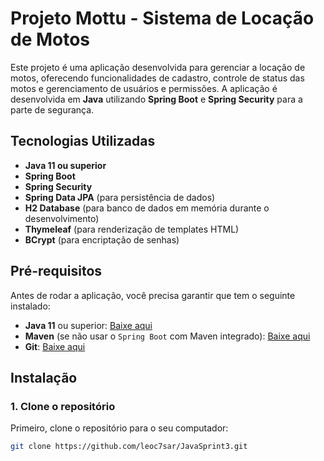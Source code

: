 # Projeto Mottu - Sistema de Locação de Motos

Este projeto é uma aplicação desenvolvida para gerenciar a locação de motos, oferecendo funcionalidades de cadastro, controle de status das motos e gerenciamento de usuários e permissões. A aplicação é desenvolvida em **Java** utilizando **Spring Boot** e **Spring Security** para a parte de segurança.

## Tecnologias Utilizadas

- **Java 11 ou superior**
- **Spring Boot**
- **Spring Security**
- **Spring Data JPA** (para persistência de dados)
- **H2 Database** (para banco de dados em memória durante o desenvolvimento)
- **Thymeleaf** (para renderização de templates HTML)
- **BCrypt** (para encriptação de senhas)

## Pré-requisitos

Antes de rodar a aplicação, você precisa garantir que tem o seguinte instalado:

- **Java 11** ou superior: [Baixe aqui](https://www.oracle.com/java/technologies/javase-jdk11-downloads.html)
- **Maven** (se não usar o `Spring Boot` com Maven integrado): [Baixe aqui](https://maven.apache.org/download.cgi)
- **Git**: [Baixe aqui](https://git-scm.com/)

## Instalação

### 1. Clone o repositório

Primeiro, clone o repositório para o seu computador:

```bash
git clone https://github.com/leoc7sar/JavaSprint3.git
